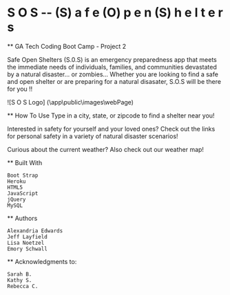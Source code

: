 # S O S -- (S) a f e (O) p e n (S) h e l t e r s
** GA Tech Coding Boot Camp - Project 2

Safe Open Shelters (S.0.S) is an emergency preparedness app that meets the immediate needs of individuals, families, and communities devastated by a natural disaster... or zombies... Whether you are looking to find a safe and open shelter or are preparing for a natural disasater, S.O.S will be there for you !!

![S O S Logo] (\app\public\images\webPage)

** How To Use
Type in a city, state, or zipcode to find a shelter near you! 

Interested in safety for yourself and your loved ones? Check out the links for personal safety in a variety of natural disaster scenarios!

Curious about the current weather? Also check out our weather map!


** Built With

    Boot Strap
    Heroku
    HTML5
    JavaScript
    jQuery
    MySQL

** Authors

    Alexandria Edwards
    Jeff Layfield
    Lisa Noetzel
    Emory Schwall

** Acknowledgments to:

    Sarah B.
    Kathy S.
    Rebecca C.

